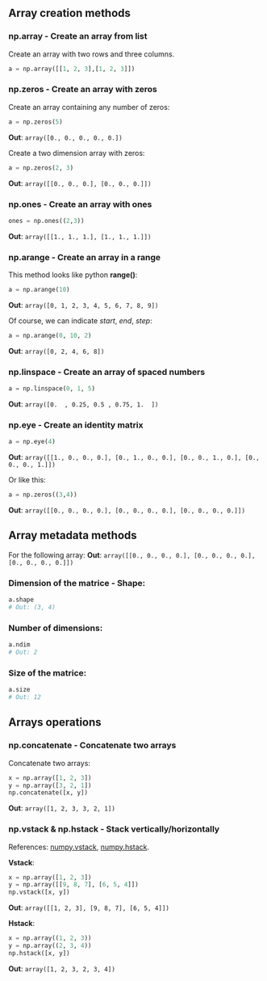 ## Array creation methods

### np.array - Create an array from list
Create an array with two rows and three columns.
```Python
a = np.array([[1, 2, 3],[1, 2, 3]])
```

### np.zeros - Create an array with zeros
Create an array containing any number of zeros:
```Python
a = np.zeros(5)
```
**Out**: `array([0., 0., 0., 0., 0.])`

Create a two dimension array with zeros:

```Python
a = np.zeros(2, 3)
```
**Out**: `array([[0., 0., 0.],
       [0., 0., 0.]])`

### np.ones - Create an array with ones
```Python
ones = np.ones((2,3))
```
**Out**: `array([[1., 1., 1.],
       [1., 1., 1.]])`

### np.arange - Create an array in a range
This method looks like python **range()**:
```Python
a = np.arange(10)
```
**Out**: `array([0, 1, 2, 3, 4, 5, 6, 7, 8, 9])`

Of course, we can indicate *start*, *end*, *step*:
```Python
a = np.arange(0, 10, 2)
```
**Out**: `array([0, 2, 4, 6, 8])`

### np.linspace - Create an array of spaced numbers
```Python
a = np.linspace(0, 1, 5)
```
**Out**: `array([0.  , 0.25, 0.5 , 0.75, 1.  ])`

### np.eye - Create an identity matrix
```Python
a = np.eye(4)
```
**Out**: `array([[1., 0., 0., 0.],
       [0., 1., 0., 0.],
       [0., 0., 1., 0.],
       [0., 0., 0., 1.]])`

Or like this:
```Python
a = np.zeros((3,4))
```
**Out**: `array([[0., 0., 0., 0.],
       [0., 0., 0., 0.],
       [0., 0., 0., 0.]])`

## Array metadata methods

For the following array:
**Out**: `array([[0., 0., 0., 0.],
       [0., 0., 0., 0.],
       [0., 0., 0., 0.]])`

### Dimension of the matrice - Shape:
```Python
a.shape
# Out: (3, 4)
```

### Number of dimensions:
```Python
a.ndim
# Out: 2
```

### Size of the matrice:
```Python
a.size
# Out: 12
```

## Arrays operations

### np.concatenate - Concatenate two arrays
Concatenate two arrays:

```Python
x = np.array([1, 2, 3])
y = np.array([3, 2, 1])
np.concatenate([x, y])
```
**Out**: `array([1, 2, 3, 3, 2, 1])`

### np.vstack & np.hstack - Stack vertically/horizontally
References: [numpy.vstack](https://numpy.org/doc/stable/reference/generated/numpy.vstack.html), [numpy.hstack](https://numpy.org/doc/stable/reference/generated/numpy.hstack.html).

**Vstack**:
```Python
x = np.array([1, 2, 3])
y = np.array([[9, 8, 7], [6, 5, 4]])
np.vstack([x, y])
```
**Out**: `array([[1, 2, 3],
       [9, 8, 7],
       [6, 5, 4]])`

**Hstack**:
```Python
x = np.array((1, 2, 3))
y = np.array((2, 3, 4))
np.hstack([x, y])
```
**Out**: `array([1, 2, 3, 2, 3, 4])`
